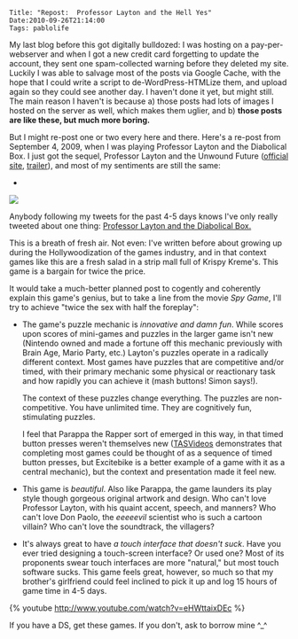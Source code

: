     Title: "Repost:  Professor Layton and the Hell Yes"
    Date:2010-09-26T21:14:00
    Tags: pablolife

My last blog before this got digitally bulldozed:  I was hosting on a 
pay-per-webserver and when I got a new credit card forgetting to update the 
account, they sent one spam-collected warning before they deleted my site. 
Luckily I was able to salvage most of the posts via Google Cache, with the 
hope that I could write a script to de-WordPress-HTMLize them, and upload again 
so they could see another day. I haven't done it yet, but might still. The main 
reason I haven't is because a) those posts had lots of images I hosted on the 
server as well, which makes them uglier, and b) **those posts are like these, but
much more boring.**


But I might re-post one or two every here and there. Here's a re-post from
September 4, 2009, when I was playing Professor Layton and the Diabolical Box.
I just got the sequel, Professor Layton and the Unwound Future ([official
site][1], [trailer][2]), and most of my sentiments are still the same:

-

[![][3]][4]

Anybody following my tweets for the past 4-5 days knows I've only really
tweeted about one thing: [Professor Layton and the Diabolical Box.][5]


This is a breath of fresh air. Not even: I've written before about growing up
during the Hollywoodization of the games industry, and in that context games
like this are a fresh salad in a strip mall full of Krispy Kreme's. This game
is a bargain for twice the price.


It would take a much-better planned post to cogently and coherently explain
this game's genius, but to take a line from the movie _Spy Game_, I'll try to
achieve "twice the sex with half the foreplay":


* The game's puzzle mechanic is _innovative and damn fun_. While scores upon
scores of mini-games and puzzles in the larger game isn't new (Nintendo owned
and made a fortune off this mechanic previously with Brain Age, Mario Party,
etc.) Layton's puzzles operate in a radically different context. Most games
have puzzles that are competitive and/or timed, with their primary mechanic
some physical or reactionary task and how rapidly you can achieve it (mash
buttons! Simon says!).

  The context of these puzzles change everything. The puzzles are non-
competitive. You have unlimited time. They are cognitively fun, stimulating
puzzles.

  I feel that Parappa the Rapper sort of emerged in this way, in that timed
button presses weren't themselves new ([TASVideos][6] demonstrates that
completing most games could be thought of as a sequence of timed button
presses, but Excitebike is a better example of a game with it as a central
mechanic), but the context and presentation made it feel new.


* This game is _beautiful_. Also like Parappa, the game launders its play
style though gorgeous original artwork and design. Who can't love Professor
Layton, with his quaint accent, speech, and manners? Who can't love Don Paolo,
the _eeeeevil_ scientist who is such a cartoon villain? Who can't love the
soundtrack, the villagers?

* It's always great to have _a touch interface that doesn't suck_. Have you
ever tried designing a touch-screen interface? Or used one? Most of its
proponents swear touch interfaces are more "natural," but most touch software
sucks. This game feels great, however, so much so that my brother's girlfriend
could feel inclined to pick it up and log 15 hours of game time in 4-5 days.

{% youtube http://www.youtube.com/watch?v=eHWttaixDEc %}

If you have a DS, get these games. If you don't, ask to borrow mine ^\_^


   [1]: http://professorlaytonds.com/
   [2]: http://www.youtube.com/watch?v=Ks__4i9qPZM
   [3]: http://1.bp.blogspot.com/_3ys1dwfzc2w/TKAcn9qj6OI/AAAAAAAAAHA/bwqCD4AabpY/s320/professor-layton-diabolical-box.png
   [4]: http://1.bp.blogspot.com/_3ys1dwfzc2w/TKAcn9qj6OI/AAAAAAAAAHA/bwqCD4AabpY/s1600/professor-layton-diabolical-box.png
   [5]: http://www.gamespot.com/ds/rpg/laytonkyoujutoakumanohako/index.html/
   [6]: http://tasvideos.org/
